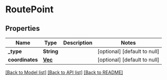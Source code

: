 # RoutePoint

## Properties
Name | Type | Description | Notes
------------ | ------------- | ------------- | -------------
**_type** | **String** |  | [optional] [default to null]
**coordinates** | [**Vec<Value>**](Value.md) |  | [optional] [default to null]

[[Back to Model list]](../README.md#documentation-for-models) [[Back to API list]](../README.md#documentation-for-api-endpoints) [[Back to README]](../README.md)


